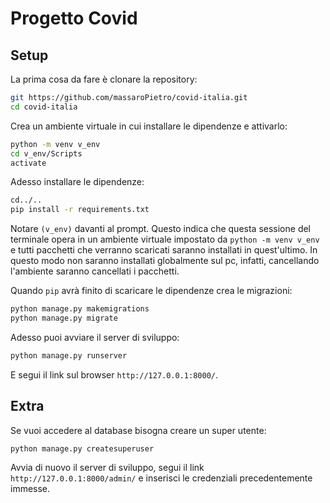 # Progetto Covid

## Setup

La prima cosa da fare è clonare la repository:

```sh
git https://github.com/massaroPietro/covid-italia.git
cd covid-italia
```

Crea un ambiente virtuale in cui installare le dipendenze e attivarlo:

```sh
python -m venv v_env
cd v_env/Scripts
activate
```

Adesso installare le dipendenze:

```sh
cd../..
pip install -r requirements.txt
```

Notare `(v_env)` davanti al prompt. Questo indica che questa sessione del terminale opera in un ambiente virtuale 
impostato da `python -m venv v_env` e tutti pacchetti che verranno scaricati saranno installati in quest'ultimo. In
questo modo non saranno installati globalmente sul pc, infatti, cancellando l'ambiente saranno cancellati i pacchetti. 


Quando `pip` avrà finito di scaricare le dipendenze crea le migrazioni:

```sh
python manage.py makemigrations
python manage.py migrate
```

Adesso puoi avviare il server di sviluppo:

```sh
python manage.py runserver
```
E segui il link sul browser `http://127.0.0.1:8000/`.

## Extra

Se vuoi accedere al database bisogna creare un super utente:

```sh
python manage.py createsuperuser
```

Avvia di nuovo il server di sviluppo, segui il link `http://127.0.0.1:8000/admin/` e inserisci le credenziali 
precedentemente immesse.





